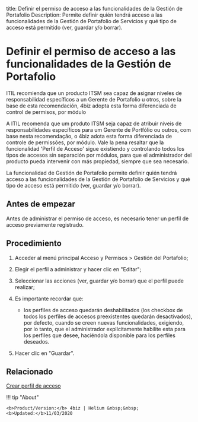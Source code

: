 title: Definir el permiso de acceso a las funcionalidades de la Gestión de Portafolio
Description: Permite definir quién tendrá acceso a las funcionalidades de la Gestión de Portafolio de Servicios y qué tipo de acceso está permitido (ver, guardar y/o borrar).
# Definir el permiso de acceso a las funcionalidades de la Gestión de Portafolio


ITIL recomienda que un producto ITSM sea capaz de asignar niveles de
responsabilidad específicos a un Gerente de Portafolio u otros, sobre la base de
esta recomendación, 4biz adopta esta forma diferenciada de control de
permisos, por módulo

A ITIL recomenda que um produto ITSM seja capaz de atribuir níveis de
responsabilidades específicos para um Gerente de Portfólio ou outros, com base
nesta recomendação, o 4biz adota esta forma diferenciada de controle de
permissões, por módulo. Vale la pena resaltar que la funcionalidad 'Perfil de
Acceso' sigue existiendo y controlando todos los tipos de accesos sin separación
por módulos, para que el administrador del producto pueda intervenir con más
propiedad, siempre que sea necesario.

La funcionalidad de Gestión de Portafolio permite definir quién tendrá acceso a
las funcionalidades de la Gestión de Portafolio de Servicios y qué tipo de
acceso está permitido (ver, guardar y/o borrar).

Antes de empezar
--------------------

Antes de administrar el permiso de acceso, es necesario tener un perfil de
acceso previamente registrado.

Procedimiento
-----------------

1.  Acceder al menú principal Acceso y Permisos \> Gestión del Portafolio;

2.  Elegir el perfil a administrar y hacer clic en "Editar";

3.  Seleccionar las acciones (ver, guardar y/o borrar) que el perfil puede
    realizar;

4.  Es importante recordar que:

    -   los perfiles de acceso quedarán deshabilitados (los checkbox de todos los
        perfiles de accesos preexistentes quedarán desactivados), por defecto,
        cuando se creen nuevas funcionalidades, exigiendo, por lo tanto, que el
        administrador explícitamente habilite esta para los perfiles que desee,
        haciéndola disponible para los perfiles deseados.

5.  Hacer clic en "Guardar".


Relacionado
-------

[Crear perfil de acceso](/es-es/4biz-helium/initial-settings/access-settings/profile/create-profile-access.html)


!!! tip "About"

    <b>Product/Version:</b> 4biz | Helium &nbsp;&nbsp;
    <b>Updated:</b>11/03/2020
